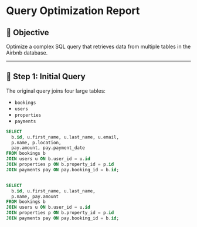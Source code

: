 # Query Optimization Report

## 🎯 Objective

Optimize a complex SQL query that retrieves data from multiple tables in the Airbnb database.

---

## 🧠 Step 1: Initial Query

The original query joins four large tables:

- `bookings`
- `users`
- `properties`
- `payments`

```sql
SELECT 
  b.id, u.first_name, u.last_name, u.email,
  p.name, p.location,
  pay.amount, pay.payment_date
FROM bookings b
JOIN users u ON b.user_id = u.id
JOIN properties p ON b.property_id = p.id
JOIN payments pay ON pay.booking_id = b.id;


SELECT 
  b.id, u.first_name, u.last_name,
  p.name, pay.amount
FROM bookings b
JOIN users u ON b.user_id = u.id
JOIN properties p ON b.property_id = p.id
JOIN payments pay ON pay.booking_id = b.id;
